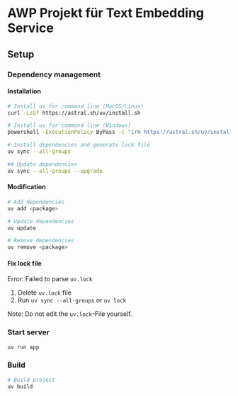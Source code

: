 # AWP Projekt für Text Embedding Service

## Setup

### Dependency management

#### Installation

```bash
# Install uv for command line (MacOS/Linux)
curl -LsSf https://astral.sh/uv/install.sh

# Install uv for command line (Windows)
powershell -ExecutionPolicy ByPass -c "irm https://astral.sh/uv/install.ps1 | iex"
```

```bash
# Install dependencies and generate lock file
uv sync --all-groups

## Update dependencies
uv sync --all-groups --upgrade
```

#### Modification

```bash
# Add dependencies
uv add <package>

# Update dependencies
uv update

# Remove dependencies
uv remove <package>
```

#### Fix lock file

Error: Failed to parse `uv.lock`

1. Delete `uv.lock` file
2. Run `uv sync --all-groups` or `uv lock`

Note: Do not edit the `uv.lock`-File yourself.

### Start server

```bash
uv run app
```

### Build

```bash
# Build project
uv build
```
